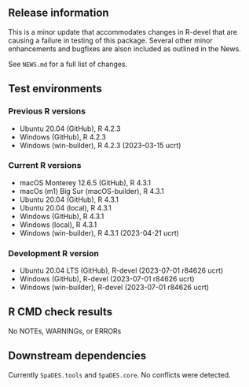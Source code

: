 ## Release information

This is a minor update that accommodates changes in R-devel that are causing a failure in testing of this package. Several other minor enhancements and bugfixes are alson included as outlined in the News.

See `NEWS.md` for a full list of changes.

## Test environments

### Previous R versions
* Ubuntu 20.04                 (GitHub), R 4.2.3
* Windows                      (GitHub), R 4.2.3
* Windows                 (win-builder), R 4.2.3 (2023-03-15 ucrt)

### Current R versions
* macOS Monterey 12.6.5        (GitHub), R 4.3.1
* macOs (m1) Big Sur    (macOS-builder), R 4.3.1
* Ubuntu 20.04                 (GitHub), R 4.3.1
* Ubuntu 20.04                  (local), R 4.3.1
* Windows                      (GitHub), R 4.3.1
* Windows                       (local), R 4.3.1
* Windows                 (win-builder), R 4.3.1 (2023-04-21 ucrt)

### Development R version
* Ubuntu 20.04 LTS             (GitHub), R-devel (2023-07-01 r84626 ucrt)
* Windows                      (GitHub), R-devel (2023-07-01 r84626 ucrt)
* Windows                 (win-builder), R-devel (2023-07-01 r84626 ucrt)

## R CMD check results

No NOTEs, WARNINGs, or ERRORs

## Downstream dependencies

Currently `SpaDES.tools` and `SpaDES.core`. No conflicts were detected.
